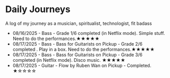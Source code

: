 # Daily Journeys 
A log of my journey as a musician, spiritualist, technologist, fit badass

* 08/16/2025 - Bass - Grade 1/6 completed (in Netflix mode). Simple stuff. Need to do the performances.★★★★★
* 08/17/2025 - Bass - Bass for Guitarists on Pickup - Grade 2/6 completed . Play in a box. Need to do the performances.★★★★★
* 08/17/2025 - Bass - Bass for Guitarists on Pickup - Grade 3/6 completed (in Netflix mode). Disco music. ★★★★★
* 08/17/2025 - Guitar - Flow by Ruben Wan on Pickup - Completed. ★☆☆☆☆ 

